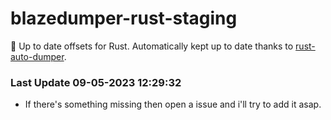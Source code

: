 # blazedumper-rust-staging

🚀 Up to date offsets for Rust. Automatically kept up to date thanks to [rust-auto-dumper](https://github.com/Akandesh/rust-auto-dumper).


### Last Update 09-05-2023 12:29:32
- If there's something missing then open a issue and i'll try to add it asap.